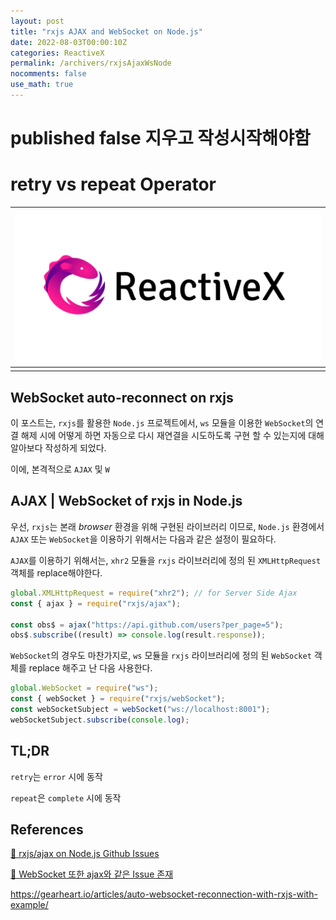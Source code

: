 ```yaml
---
layout: post
title: "rxjs AJAX and WebSocket on Node.js"
date: 2022-08-03T00:00:10Z
categories: ReactiveX
permalink: /archivers/rxjsAjaxWsNode
nocomments: false
use_math: true
---
```


# published false 지우고 작성시작해야함

# retry vs repeat Operator

| ![reactivex](/assets/posts/2022-08-02-nodeRxjsAjaxAndWS/reactivex_logo.png) |
| :-------------------------------------------------------------------------: |
|                                   <b></b>                                   |

## WebSocket auto-reconnect on rxjs

이 포스트는, `rxjs`를 활용한 `Node.js` 프로젝트에서, `ws` 모듈을 이용한 `WebSocket`의 연결 해제 시에 어떻게 하면 자동으로 다시 재연결을 시도하도록 구현 할 수 있는지에 대해 알아보다 작성하게 되었다.

이에, 본격적으로 `AJAX` 및 `W`

## AJAX | WebSocket of rxjs in Node.js

우선, `rxjs`는 본래 _browser_ 환경을 위해 구현된 라이브러리 이므로, `Node.js` 환경에서 `AJAX` 또는 `WebSocket`을 이용하기 위해서는 다음과 같은 설정이 필요하다.

`AJAX`를 이용하기 위해서는, `xhr2` 모듈을 `rxjs` 라이브러리에 정의 된 `XMLHttpRequest` 객체를 replace해야한다.

```javascript
global.XMLHttpRequest = require("xhr2"); // for Server Side Ajax
const { ajax } = require("rxjs/ajax");

const obs$ = ajax("https://api.github.com/users?per_page=5");
obs$.subscribe((result) => console.log(result.response));
```

`WebSocket`의 경우도 마찬가지로, `ws` 모듈을 `rxjs` 라이브러리에 정의 된 `WebSocket` 객체를 replace 해주고 난 다음 사용한다.

```javascript
global.WebSocket = require("ws");
const { webSocket } = require("rxjs/webSocket");
const webSocketSubject = webSocket("ws://localhost:8001");
webSocketSubject.subscribe(console.log);
```

## TL;DR

`retry`는 `error` 시에 동작

`repeat`은 `complete` 시에 동작

## References

[🔗 rxjs/ajax on Node.js Github Issues](https://github.com/ReactiveX/rxjs/issues/2099)

[🔗 WebSocket 또한 ajax와 같은 Issue 존재](https://github.com/ReactiveX/rxjs/issues/3942)

https://gearheart.io/articles/auto-websocket-reconnection-with-rxjs-with-example/
